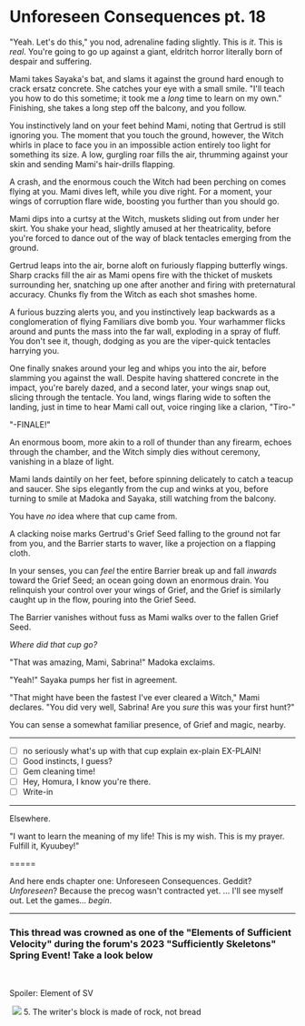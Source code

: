 # Unforeseen Consequences pt. 18

"Yeah. Let's do this," you nod, adrenaline fading slightly. This is *it*. This is *real*. You're going to go up against a giant, eldritch horror literally born of despair and suffering.

Mami takes Sayaka's bat, and slams it against the ground hard enough to crack ersatz concrete. She catches your eye with a small smile. "I'll teach you how to do this sometime; it took me a *long* time to learn on my own." Finishing, she takes a long step off the balcony, and you follow.

You instinctively land on your feet behind Mami, noting that Gertrud is still ignoring you. The moment that you touch the ground, however, the Witch whirls in place to face you in an impossible action entirely too light for something its size. A low, gurgling roar fills the air, thrumming against your skin and sending Mami's hair-drills flapping.

A crash, and the enormous couch the Witch had been perching on comes flying at you. Mami dives left, while you dive right. For a moment, your wings of corruption flare wide, boosting you further than you should go.

Mami dips into a curtsy at the Witch, muskets sliding out from under her skirt. You shake your head, slightly amused at her theatricality, before you're forced to dance out of the way of black tentacles emerging from the ground.

Gertrud leaps into the air, borne aloft on furiously flapping butterfly wings. Sharp cracks fill the air as Mami opens fire with the thicket of muskets surrounding her, snatching up one after another and firing with preternatural accuracy. Chunks fly from the Witch as each shot smashes home.

A furious buzzing alerts you, and you instinctively leap backwards as a conglomeration of flying Familiars dive bomb you. Your warhammer flicks around and punts the mass into the far wall, exploding in a spray of fluff. You don't see it, though, dodging as you are the viper-quick tentacles harrying you.

One finally snakes around your leg and whips you into the air, before slamming you against the wall. Despite having shattered concrete in the impact, you're barely dazed, and a second later, your wings snap out, slicing through the tentacle. You land, wings flaring wide to soften the landing, just in time to hear Mami call out, voice ringing like a clarion, "Tiro-"

"-FINALE!"

An enormous boom, more akin to a roll of thunder than any firearm, echoes through the chamber, and the Witch simply dies without ceremony, vanishing in a blaze of light.

Mami lands daintily on her feet, before spinning delicately to catch a teacup and saucer. She sips elegantly from the cup and winks at you, before turning to smile at Madoka and Sayaka, still watching from the balcony.

You have *no* idea where that cup came from.

A clacking noise marks Gertrud's Grief Seed falling to the ground not far from you, and the Barrier starts to waver, like a projection on a flapping cloth.

In your senses, you can *feel* the entire Barrier break up and fall *inwards* toward the Grief Seed; an ocean going down an enormous drain. You relinquish your control over your wings of Grief, and the Grief is similarly caught up in the flow, pouring into the Grief Seed.

The Barrier vanishes without fuss as Mami walks over to the fallen Grief Seed.

*Where did that cup go?*

"That was amazing, Mami, Sabrina!" Madoka exclaims.

"Yeah!" Sayaka pumps her fist in agreement.

"That might have been the fastest I've ever cleared a Witch," Mami declares. "You did very well, Sabrina! Are you *sure* this was your first hunt?"

You can sense a somewhat familiar presence, of Grief and magic, nearby.

---

- [ ] no seriously what's up with that cup explain ex-plain EX-PLAIN!
- [ ] Good instincts, I guess?
- [ ] Gem cleaning time!
- [ ] Hey, Homura, I know you're there.
- [ ] Write-in

---

Elsewhere.

"I want to learn the meaning of my life! This is my wish. This is my prayer. Fulfill it, Kyuubey!"

\=====​

And here ends chapter one: Unforeseen Consequences.
Geddit? *Unforeseen*? Because the precog wasn't contracted yet. ... I'll see myself out.
Let the games... *begin*.

***

### This thread was crowned as one of the "Elements of Sufficient Velocity" during the forum's 2023 "Sufficiently Skeletons" Spring Event! Take a look below

​

Spoiler: Element of SV

![](data:image/gif;base64,R0lGODlhAQABAIAAAAAAAP///yH5BAEAAAAALAAAAAABAAEAAAIBRAA7) ![](https://forums.sufficientvelocity.com/attachments/3819/)
5\. The writer's block is made of rock, not bread​
